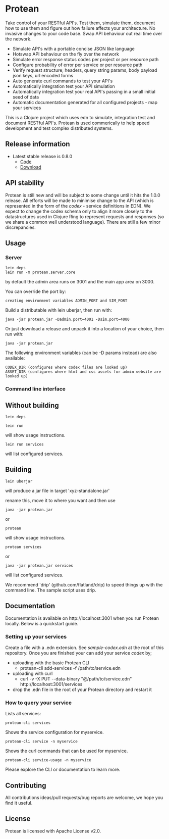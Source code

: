 # Protean

Take control of your RESTful API's. Test them, simulate them, document how to use them and figure out how failure affects your architecture. No invasive changes to your code base. Swap API behaviour out real time over the network.

* Simulate API's with a portable concise JSON like language
* Hotswap API behaviour on the fly over the network
* Simulate error response status codes per project or per resource path
* Configure probability of error per service or per resource path
* Verify request structure; headers, query string params, body payload json keys, url encoded forms
* Auto generate curl commands to test your API's
* Automatically integration test your API simulation
* Automatically integration test your real API's passing in a small initial seed of data
* Automatic documentation generated for all configured projects - map your services

This is a Clojure project which uses edn to simulate, integration test and document RESTful API's. Protean is used commerically to help speed development and test complex distributed systems.


## Release information

* Latest stable release is 0.8.0
    * [Code](https://github.com/passivsystems/protean/tree/0.8.0)
    * [Download](https://github.com/passivsystems/protean/releases/download/0.8.0/protean-0.8.0.tgz)


## API stability

Protean is still new and will be subject to some change until it hits the 1.0.0 release.  All efforts will be made to minimise change to the API (which is represented in the form of the *codex* - service definitions in EDN).  We expect to change the codex schema only to align it more closely to the datastructures used in Clojure Ring to represent requests and responses (so we share a common well understood language).  There are still a few minor discrepancies.


## Usage

### Server

    lein deps
    lein run -m protean.server.core

by default the admin area runs on 3001 and the main app area on 3000.

You can override the port by:

    creating environment variables ADMIN_PORT and SIM_PORT

Build a distributable with lein uberjar, then run with:

    java -jar protean.jar -Dadmin.port=4001 -Dsim.port=4000


Or just download a release and unpack it into a location of your choice, then run with:

    java -jar protean.jar

The following environment variables (can be -D params instead) are also available:

    CODEX_DIR (configures where codex files are looked up)
    ASSET_DIR (configures where html and css assets for admin website are looked up)

### Command line interface

## Without building

    lein deps

    lein run

will show usage instructions.

    lein run services

will list configured services.

## Building

    lein uberjar

will produce a jar file in target 'xyz-standalone.jar'

rename this, move it to where you want and then use

    java -jar protean.jar

or

    protean

will show usage instructions.

    protean services

or

    java -jar protean.jar services

will list configured services.

We recommend 'drip' (github.com/flatland/drip) to speed things up with the command line.  The sample script uses drip.


## Documentation

Documentation is available on http://localhost:3001 when you run Protean locally.  Below is a quickstart guide.

### Setting up your services

Create a file with a .edn extension. See *sample-codex.edn* at the root of this repository. Once you are finished your can add your service *codex* by;
* uploading with the basic Protean CLI
    - protean-cli add-services -f /path/to/service.edn
* uploading with curl
    - curl -v -X PUT --data-binary "@/path/to/service.edn" http://localhost:3001/services
* drop the .edn file in the root of your Protean directory and restart it


### How to query your service

Lists all services:

    protean-cli services

Shows the service configuration for myservice.

    protean-cli service -n myservice

Shows the curl commands that can be used for myservice.

    protean-cli service-usage -n myservice

Please explore the CLI or documentation to learn more.


## Contributing

All contributions ideas/pull requests/bug reports are welcome, we hope you find it useful.


## License

Protean is licensed with Apache License v2.0.
